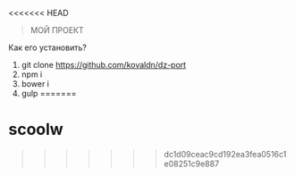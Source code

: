 <<<<<<< HEAD
> МОЙ ПРОЕКТ

Как его установить?

1. git clone https://github.com/kovaldn/dz-port
2. npm i
3. bower i
4. gulp
=======
# scoolw
>>>>>>> dc1d09ceac9cd192ea3fea0516c1e08251c9e887
